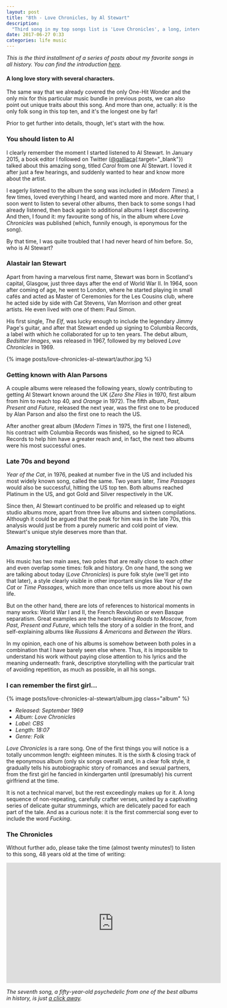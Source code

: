 ```yaml
---
layout: post
title: "8th - Love Chronicles, by Al Stewart"
description:
  "Third song in my top songs list is 'Love Chronicles', a long, interesting work of art by folk artist Al Stewart."
date: 2017-06-27 0:33
categories: life music
---
```


*This is the third installment of a series of posts about my favorite songs in all history. You can find the introduction [here](/a-short-music-bundle).*

#### A long love story with several characters.

The same way that we already covered the only One-Hit Wonder and the only mix for this particular music bundle in previous posts, we can also point out unique traits about this song. And more than one, actually: it is the only folk song in this top ten, and it's the longest one by far!

Prior to get further into details, though, let's start with the how.

### You should listen to Al

I clearly remember the moment I started listened to Al Stewart. In January 2015, a book editor I followed on Twitter ([@galliaca](https://twitter.com/galliaca){:target="_blank"}) talked about this amazing song, titled *Carol* from one Al Stewart. I loved it after just a few hearings, and suddenly wanted to hear and know more about the artist.

I eagerly listened to the album the song was included in (*Modern Times*) a few times, loved everything I heard, and wanted more and more. After that, I soon went to listen to several other albums, then back to some songs I had already listened, then back again to additional albums I kept discovering. And then, I found it: my favourite song of his, in the album where *Love Chronicles* was published (which, funnily enough, is eponymous for the song).

By that time, I was quite troubled that I had never heard of him before. So, who is Al Stewart?

### Alastair Ian Stewart

Apart from having a marvelous first name, Stewart was born in Scotland's capital, Glasgow, just three days after the end of World War II. In 1964, soon after coming of age, he went to London, where he started playing in small cafés and acted as Master of Ceremonies for the Les Cousins club, where he acted side by side with Cat Stevens, Van Morrison and other great artists. He even lived with one of them: Paul Simon.

His first single, *The Elf*, was lucky enough to include the legendary Jimmy Page's guitar, and after that Stewart ended up signing to Columbia Records, a label with which he collaborated for up to ten years. The debut album, *Bedsitter Images*, was released in 1967, followed by my beloved *Love Chronicles* in 1969.

{% image posts/love-chronicles-al-stewart/author.jpg %}

### Getting known with Alan Parsons

A couple albums were released the following years, slowly contributing to getting Al Stewart known around the UK (*Zero She Flies* in 1970, first album from him to reach top 40, and *Orange* in 1972). The fifth album, *Past, Present and Future*, released the next year, was the first one to be produced by Alan Parson and also the first one to reach the US.

After another great album (*Modern Times* in 1975, the first one I listened), his contract with Columbia Records was finished, so he signed to RCA Records to help him have a greater reach and, in fact, the next two albums were his most successful ones.

### Late 70s and beyond

*Year of the Cat*, in 1976, peaked at number five in the US and included his most widely known song, called the same. Two years later, *Time Passages* would also be successful, hitting the US top ten. Both albums reached Platinum in the US, and got Gold and Silver respectively in the UK.

Since then, Al Stewart continued to be prolific and released up to eight studio albums more, apart from three live albums and sixteen compilations. Although it could be argued that the peak for him was in the late 70s, this analysis would just be from a purely numeric and cold point of view. Stewart's unique style deserves more than that.

### Amazing storytelling

His music has two main axes, two poles that are really close to each other and even overlap some times: folk and history. On one hand, the song we are talking about today (*Love Chronicles*) is pure folk style (we'll get into that later), a style clearly visible in other important singles like *Year of the Cat* or *Time Passages*, which more than once tells us more about his own life.

But on the other hand, there are lots of references to historical moments in many works: World War I and II, the French Revolution or even Basque separatism. Great examples are the heart-breaking *Roads to Moscow*, from *Past, Present and Future*, which tells the story of a soldier in the front, and self-explaining albums like *Russians & Americans* and *Between the Wars*.

In my opinion, each one of his albums is somehow between both poles in a combination that I have barely seen else where. Thus, it is impossible to understand his work without paying close attention to his lyrics and the meaning underneath: frank, descriptive storytelling with the particular trait of avoiding repetition, as much as possible, in all his songs.

### I can remember the first girl...

{% image posts/love-chronicles-al-stewart/album.jpg class="album" %}

* *Released: September 1969*
* *Album: Love Chronicles*
* *Label: CBS*
* *Length: 18:07*
* *Genre: Folk*

*Love Chronicles* is a rare song. One of the first things you will notice is a totally uncommon length: eighteen minutes. It is the sixth & closing track of the eponymous album (only six songs overall) and, in a clear folk style, it gradually tells his autobiographic story of romances and sexual partners, from the first girl he fancied in kindergarten until (presumably) his current girlfriend at the time.

It is not a technical marvel, but the rest exceedingly makes up for it. A long sequence of non-repeating, carefully crafter verses, united by a captivating series of delicate guitar strummings, which are delicately paced for each part of the tale. And as a curious note: it is the first commercial song ever to include the word *Fucking*.

### The Chronicles

Without further ado, please take the time (almost twenty minutes!) to listen to this song, 48 years old at the time of writing:

<iframe width="560" height="315" src="https://www.youtube.com/embed/yozCWyDEw-M" frameborder="0" allowfullscreen class="youtube"></iframe>

*The seventh song, a fifty-year-old psychedelic from one of the best albums in history, is just [a click away](/a-house-is-not-a-motel-by-love).*
